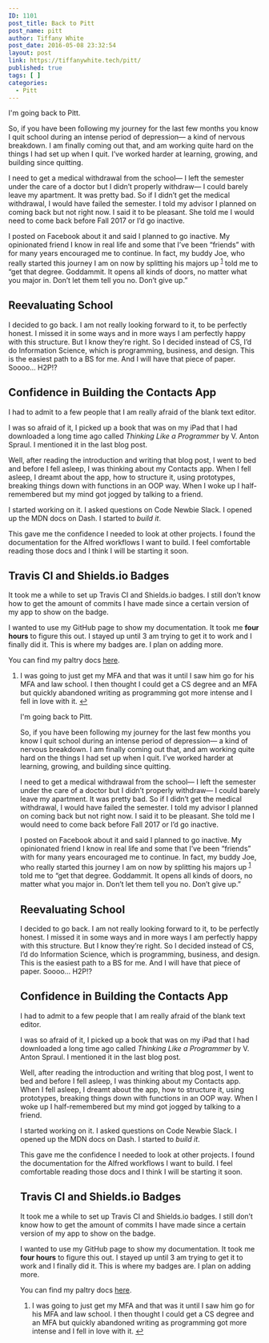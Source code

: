 ```yaml
---
ID: 1101
post_title: Back to Pitt
post_name: pitt
author: Tiffany White
post_date: 2016-05-08 23:32:54
layout: post
link: https://tiffanywhite.tech/pitt/
published: true
tags: [ ]
categories:
  - Pitt
---
```



<p style="text-align: left;">I'm going back to Pitt.</p>
So, if you have been following my journey for the last few months you know I quit school during an intense period of depression— a kind of nervous breakdown. I am finally coming out that, and am working quite hard on the things I had set up when I quit. I’ve worked harder at learning, growing, and building since quitting.

I need to get a medical withdrawal from the school— I left the semester under the care of a doctor but I didn’t properly withdraw— I could barely leave my apartment. It was pretty bad. So if I didn’t get the medical withdrawal, I would have failed the semester. I told my advisor I planned on coming back but not right now. I said it to be pleasant. She told me I would need to come back before Fall 2017 or I’d go inactive.

I posted on Facebook about it and said I planned to go inactive. My opinionated friend I know in real life and some that I’ve been “friends” with for many years encouraged me to continue. In fact, my buddy Joe, who really started this journey I am on now by splitting his majors up <sup><a id="ffn1" class="footnote" href="#fn1">1</a></sup> told me to “get that degree. Goddammit. It opens all kinds of doors, no matter what you major in. Don’t let them tell you no. Don’t give up.”
<h2>Reevaluating School</h2>
I decided to go back. I am not really looking forward to it, to be perfectly honest. I missed it in some ways and in more ways I am perfectly happy with this structure. But I know they’re right. So I decided instead of CS, I’d do Information Science, which is programming, business, and design. This is the easiest path to a BS for me. And I will have that piece of paper. Soooo… H2P!?
<h2>Confidence in Building the Contacts App</h2>
I had to admit to a few people that I am really afraid of the blank text editor.

I was so afraid of it, I picked up a book that was on my iPad that I had downloaded a long time ago called <em>Thinking Like a Programmer</em> by V. Anton Spraul. I mentioned it in the last blog post.

Well, after reading the introduction and writing that blog post, I went to bed and before I fell asleep, I was thinking about my Contacts app. When I fell asleep, I dreamt about the app, how to structure it, using prototypes, breaking things down with functions in an OOP way. When I woke up I half-remembered but my mind got jogged by talking to a friend.

I started working on it. I asked questions on Code Newbie Slack. I opened up the MDN docs on Dash. I started to <em>build it</em>.

This gave me the confidence I needed to look at other projects. I found the documentation for the Alfred workflows I want to build. I feel comfortable reading those docs and I think I will be starting it soon.
<h2>Travis CI and Shields.io Badges</h2>
It took me a while to set up Travis CI and Shields.io badges. I still don’t know how to get the amount of commits I have made since a certain version of my app to show on the badge.

I wanted to use my GitHub page to show my documentation. It took me <strong>four hours</strong> to figure this out. I stayed up until 3 am trying to get it to work and I finally did it. This is where my badges are. I plan on adding more.

You can find my paltry docs <a href="https://twhite96.github.io/contacts-app" target="_blank" rel="noopener">here</a>.
<ol id="footnotes">
 	<li id="fn1">I was going to just get my MFA and that was it until I saw him go for his MFA and law school. I then thought I could get a CS degree and an MFA but quickly abandoned writing as programming got more intense and I fell in love with it. <a href="#ffn1">↩︎</a></li>



<p style="text-align: left;">I'm going back to Pitt.</p>
So, if you have been following my journey for the last few months you know I quit school during an intense period of depression— a kind of nervous breakdown. I am finally coming out that, and am working quite hard on the things I had set up when I quit. I’ve worked harder at learning, growing, and building since quitting.

I need to get a medical withdrawal from the school— I left the semester under the care of a doctor but I didn’t properly withdraw— I could barely leave my apartment. It was pretty bad. So if I didn’t get the medical withdrawal, I would have failed the semester. I told my advisor I planned on coming back but not right now. I said it to be pleasant. She told me I would need to come back before Fall 2017 or I’d go inactive.

I posted on Facebook about it and said I planned to go inactive. My opinionated friend I know in real life and some that I’ve been “friends” with for many years encouraged me to continue. In fact, my buddy Joe, who really started this journey I am on now by splitting his majors up <sup><a id="ffn1" class="footnote" href="#fn1">1</a></sup> told me to “get that degree. Goddammit. It opens all kinds of doors, no matter what you major in. Don’t let them tell you no. Don’t give up.”
<h2>Reevaluating School</h2>
I decided to go back. I am not really looking forward to it, to be perfectly honest. I missed it in some ways and in more ways I am perfectly happy with this structure. But I know they’re right. So I decided instead of CS, I’d do Information Science, which is programming, business, and design. This is the easiest path to a BS for me. And I will have that piece of paper. Soooo… H2P!?
<h2>Confidence in Building the Contacts App</h2>
I had to admit to a few people that I am really afraid of the blank text editor.

I was so afraid of it, I picked up a book that was on my iPad that I had downloaded a long time ago called <em>Thinking Like a Programmer</em> by V. Anton Spraul. I mentioned it in the last blog post.

Well, after reading the introduction and writing that blog post, I went to bed and before I fell asleep, I was thinking about my Contacts app. When I fell asleep, I dreamt about the app, how to structure it, using prototypes, breaking things down with functions in an OOP way. When I woke up I half-remembered but my mind got jogged by talking to a friend.

I started working on it. I asked questions on Code Newbie Slack. I opened up the MDN docs on Dash. I started to <em>build it</em>.

This gave me the confidence I needed to look at other projects. I found the documentation for the Alfred workflows I want to build. I feel comfortable reading those docs and I think I will be starting it soon.
<h2>Travis CI and Shields.io Badges</h2>
It took me a while to set up Travis CI and Shields.io badges. I still don’t know how to get the amount of commits I have made since a certain version of my app to show on the badge.

I wanted to use my GitHub page to show my documentation. It took me <strong>four hours</strong> to figure this out. I stayed up until 3 am trying to get it to work and I finally did it. This is where my badges are. I plan on adding more.

You can find my paltry docs <a href="https://twhite96.github.io/contacts-app" target="_blank" rel="noopener">here</a>.
<ol id="footnotes">
 	<li id="fn1">I was going to just get my MFA and that was it until I saw him go for his MFA and law school. I then thought I could get a CS degree and an MFA but quickly abandoned writing as programming got more intense and I fell in love with it. <a href="#ffn1">↩︎</a></li>




</ol>